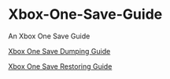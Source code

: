 # Xbox-One-Save-Guide
An Xbox One Save Guide

[Xbox One Save Dumping Guide](https://github.com/CVFireDragon/Xbox-One-Save-Guide/blob/master/save-dumping.md "Save Dumping Guide")

[Xbox One Save Restoring Guide](https://github.com/CVFireDragon/Xbox-One-Save-Guide/blob/master/save-restoring.md "Save Restoring Guide")
